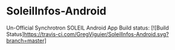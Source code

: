 # SoleilInfos-Android
Un-Official Synchrotron SOLEIL Android App
Build status: 
[![Build Status]https://travis-ci.com/GregViguier/SoleilInfos-Android.svg?branch=master]

